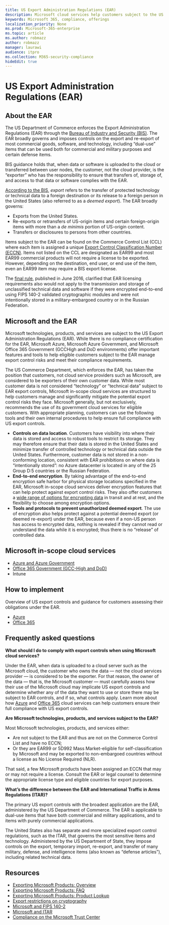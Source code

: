 ```yaml
---
title: US Export Administration Regulations (EAR)
description: Microsoft cloud services help customers subject to the US Export Administration Regulations (EAR) meet their compliance requirements and manage export control risk.
keywords: Microsoft 365, compliance, offerings
localization_priority: None
ms.prod: Microsoft-365-enterprise
ms.topic: article
ms.author: robmazz
author: robmazz
manager: laurawi
audience: itpro
ms.collection: M365-security-compliance
hideEdit: true
---
```


# US Export Administration Regulations (EAR)

## About the EAR

The US Department of Commerce enforces the Export Administration Regulations (EAR) through the [Bureau of Industry and Security (BIS)](https://www.bis.doc.gov/). The EAR broadly governs and imposes controls on the export and re-export of most commercial goods, software, and technology, including “dual-use” items that can be used both for commercial and military purposes and certain defense items.

BIS guidance holds that, when data or software is uploaded to the cloud or transferred between user nodes, the customer, not the cloud provider, is the “exporter” who has the responsibility to ensure that transfers of, storage of, and access to that data or software complies with the EAR.

[According to the BIS](https://www.bis.doc.gov/index.php/documents/regulation-docs/412-part-734-scope-of-the-export-administration-regulations/file), *export* refers to the transfer of protected technology or technical data to a foreign destination or its release to a foreign person in the United States (also referred to as a *deemed export*). The EAR broadly governs:

- Exports from the United States.
- Re-exports or retransfers of US-origin items and certain foreign-origin items with more than a *de minimis* portion of US-origin content.
- Transfers or disclosures to persons from other countries.

Items subject to the EAR can be found on the Commerce Control List (CCL) where each item is assigned a unique [Export Control Classification Number (ECCN)](https://www.bis.doc.gov/index.php/licensing/commerce-control-list-classification/export-control-classification-number-eccn). Items not listed on the CCL are designated as EAR99 and most EAR99 commercial products will not require a license to be exported. However, depending on the destination, end user, or end use of the item, even an EAR99 item may require a BIS export license.

The [final rule](https://www.federalregister.gov/documents/2016/06/03/2016-12734/revisions-to-definitions-in-the-export-administration-regulations), published in June 2016, clarified that EAR licensing requirements also would not apply to the transmission and storage of unclassified technical data and software if they were encrypted end-to-end using FIPS 140-2 validated cryptographic modules and were not intentionally stored in a military-embargoed country or in the Russian Federation.

## Microsoft and the EAR

Microsoft technologies, products, and services are subject to the US Export Administration Regulations (EAR). While there is no compliance certification for the EAR, Microsoft Azure, Microsoft Azure Government, and Microsoft Office 365 Government (GCCHigh and DoD environments) offer important features and tools to help eligible customers subject to the EAR manage export control risks and meet their compliance requirements.

The US Commerce Department, which enforces the EAR, has taken the position that customers, not cloud service providers such as Microsoft, are considered to be exporters of their own customer data. While most customer data is not considered “technology” or “technical data” subject to EAR export controls, Microsoft in-scope cloud services are structured to help customers manage and significantly mitigate the potential export control risks they face. Microsoft generally, but not exclusively, recommends the use of its government cloud services for eligible customers. With appropriate planning, customers can use the following tools and their own internal procedures to help ensure full compliance with US export controls.

- **Controls on data location**. Customers have visibility into where their data is stored and access to robust tools to restrict its storage. They may therefore ensure that their data is stored in the United States and minimize transfer of controlled technology or technical data outside the United States. Furthermore, customer data is not stored in a non-conforming location, consistent with EAR prohibitions on where data is “intentionally stored”: no Azure datacenter is located in any of the 25 Group D:5 countries or the Russian Federation.
- **End-to-end encryption**. By taking advantage of the end-to-end encryption safe harbor for physical storage locations specified in the EAR, Microsoft in-scope cloud services deliver encryption features that can help protect against export control risks. They also offer customers a [wide range of options for encrypting data](https://aka.ms/Azure-Encryption-Overview) in transit and at rest, and the flexibility to choose among encryption options.
- **Tools and protocols to prevent unauthorized deemed export**. The use of encryption also helps protect against a potential deemed export (or deemed re-export) under the EAR, because even if a non-US person has access to encrypted data, nothing is revealed if they cannot read or understand the data while it is encrypted; thus there is no “release” of controlled data.

## Microsoft in-scope cloud services

- [Azure and Azure Government](https://aka.ms/AzureCompliance)
- [Office 365 Government (GCC-High and DoD)](https://aka.ms/Office-365-Export-Controls)
- Intune

## How to implement

Overview of US export controls and guidance for customers assessing their obligations under the EAR.

- [Azure](https://aka.ms/Azure-Export-Controls)
- [Office 365](https://aka.ms/Office-365-Export-Controls)

## Frequently asked questions

**What should I do to comply with export controls when using Microsoft cloud services?**

Under the EAR, when data is uploaded to a cloud server such as the Microsoft cloud, the customer who owns the data — not the cloud services provider — is considered to be the exporter. For that reason, the owner of the data — that is, the Microsoft customer — must carefully assess how their use of the Microsoft cloud may implicate US export controls and determine whether any of the data they want to use or store there may be subject to EAR controls, and if so, what controls apply. Learn more about how [Azure](https://servicetrust.microsoft.com/ViewPage/TrustDocuments?command=Download&downloadType=Document&downloadId=c24c11f2-2cd4-444a-9160-19762855ad3a&docTab=6d000410-c9e9-11e7-9a91-892aae8839ad_FAQ_and_White_Papers) and [Office 365](https://query.prod.cms.rt.microsoft.com/cms/api/am/binary/RE1s5kI) cloud services can help customers ensure their full compliance with US export controls.

**Are Microsoft technologies, products, and services subject to the EAR?**

Most Microsoft technologies, products, and services either:

- Are not subject to the EAR and thus are not on the Commerce Control List and have no ECCN;
- Or they are EAR99 or 5D992 Mass Market-eligible for self-classification by Microsoft and may be exported to non-embargoed countries without a license as No License Required (NLR).

That said, a few Microsoft products have been assigned an ECCN that may or may not require a license. Consult the EAR or legal counsel to determine the appropriate license type and eligible countries for export purposes.

**What’s the difference between the EAR and International Traffic in Arms Regulations (ITAR)?**

The primary US export controls with the broadest application are the EAR, administered by the US Department of Commerce. The EAR is applicable to dual-use items that have both commercial and military applications, and to items with purely commercial applications.

The United States also has separate and more specialized export control regulations, such as the ITAR, that governs the most sensitive items and technology. Administered by the US Department of State, they impose controls on the export, temporary import, re-export, and transfer of many military, defense, and intelligence items (also known as “defense articles”), including related technical data.

## Resources

- [Exporting Microsoft Products: Overview](https://www.microsoft.com/exporting/overview.aspx)
- [Exporting Microsoft Products: FAQ](https://www.microsoft.com/exporting/faq.aspx)
- [Exporting Microsoft Products: Product Lookup](https://www.microsoft.com/exporting/exporting-information.aspx)
- [Export restrictions on cryptography](https://docs.microsoft.com/windows/uwp/security/export-restrictions-on-cryptography)
- [Microsoft and FIPS 140-2](offering-fips-140-2.md)
- [Microsoft and ITAR](offering-itar.md)
- [Compliance on the Microsoft Trust Center](https://www.microsoft.com/trust-center/compliance/compliance-overview)
